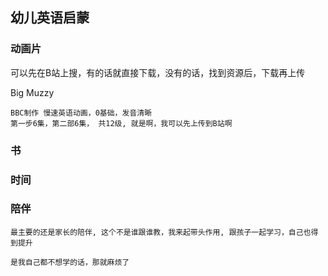 
## 幼儿英语启蒙

### 动画片

可以先在B站上搜，有的话就直接下载，没有的话，找到资源后，下载再上传


Big Muzzy

	BBC制作 慢速英语动画，0基础，发音清晰
	第一步6集，第二部6集， 共12级, 就是啊，我可以先上传到B站啊

### 书

### 时间

### 陪伴

	最主要的还是家长的陪伴, 这个不是谁跟谁教，我来起带头作用, 跟孩子一起学习，自己也得到提升
	
	是我自己都不想学的话，那就麻烦了


